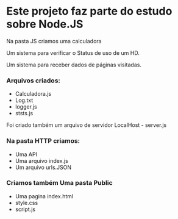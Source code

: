 # Este projeto faz parte do estudo sobre Node.JS

Na pasta JS criamos uma calculadora

Um sistema para verificar o Status de uso de um HD.

Um sistema para receber dados de páginas visitadas.

### Arquivos criados: 

  - Calculadora.js 
  - Log.txt 
  - logger.js 
  - ststs.js

Foi criado também um arquivo de servidor LocalHost - server.js

### Na pasta HTTP criamos:

- Uma API 
- Uma arquivo index.js  
- Um arquivo urls.JSON

### Criamos também Uma pasta Public 
- Uma pagina index.html 
- style.css 
- script.js
